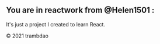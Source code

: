 ## You are in **reactwork** from @Helen1501 :

It's just a project I created to learn React. 

&copy; 2021 trambdao
